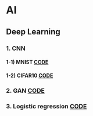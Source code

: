 # AI


## Deep Learning    
### 1. CNN   
#### 1-1) MNIST     [CODE](https://github.com/youngbinwoo/AI/blob/master/Deep%20Learing/Pytorch_CNN/MNIST.py)
#### 1-2) CIFAR10    [CODE](https://github.com/youngbinwoo/AI/blob/master/Deep%20Learing/Pytorch_CNN/CIFAR10.py)

### 2. GAN     [CODE](https://github.com/youngbinwoo/AI/blob/master/Deep%20Learing/Pytorch_GAN/GAN.ipynb)

### 3. Logistic regression    [CODE](https://github.com/youngbinwoo/AI/tree/master/Deep%20Learing/Pytorch_Logistic%20regression)
